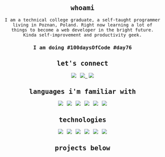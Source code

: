 <h2 align="center"><samp>whoami</samp></h2>
<p align="center">
  <samp>I am a technical college graduate, a self-taught programmer living in Poznan, Poland. Right now learning a lot of things to become a web developer in the bright future. Kinda self-improvement and productivity geek.
  </samp>
<h3 align="center"> <samp>I am doing #100daysOfCode #day76</samp></h3>
</p>

<h2 align="center"><samp>let's connect</samp></h2>
<p align="center">
<a target="_blank" href="https://www.linkedin.com/in/wloszynski/"><img src="https://img.shields.io/badge/LinkedIn-0077B5?style=for-the-badge&logo=linkedin&logoColor=white"/></a>&nbsp;&nbsp;
<a target="_blank" href="mailto:adrian@wloszynski.pl"><img src="https://img.shields.io/badge/Gmail-D14836?style=for-the-badge&logo=gmail&logoColor=white"/>&nbsp;&nbsp;</a>
<a target="_blank" href="http://adrianwloszynski.com/"><img src="https://img.shields.io/badge/html5%20-%23E34F26.svg?&style=for-the-badge&logo=html5&logoColor=white"/></a>
</p>

<h2 align="center"><samp>languages i'm familiar with</samp></h2>
<p align="center">
<img src="https://img.shields.io/badge/javascript%20-%23323330.svg?&style=for-the-badge&logo=javascript&logoColor=%23F7DF1E"/>&nbsp;&nbsp;
<img src="https://img.shields.io/badge/html5%20-%23E34F26.svg?&style=for-the-badge&logo=html5&logoColor=white"/>&nbsp;&nbsp;
<img src="https://img.shields.io/badge/css3%20-%231572B6.svg?&style=for-the-badge&logo=css3&logoColor=white"/>&nbsp;&nbsp;
<img src ="https://img.shields.io/badge/postgres-%23316192.svg?&style=for-the-badge&logo=postgresql&logoColor=white"/>&nbsp;&nbsp;
<img src="https://img.shields.io/badge/python%20-%2314354C.svg?&style=for-the-badge&logo=python&logoColor=white"/>&nbsp;&nbsp;
<img src="https://img.shields.io/badge/java-%23ED8B00.svg?&style=for-the-badge&logo=java&logoColor=white"/>
</p>

<h2 align="center"><samp>technologies</samp></h2>
<p align="center">
<img src="https://img.shields.io/badge/react%20-%2320232a.svg?&style=for-the-badge&logo=react&logoColor=%2361DAFB"/>&nbsp;&nbsp;
<img src="https://img.shields.io/badge/django%20-%23092E20.svg?&style=for-the-badge&logo=django&logoColor=white"/>&nbsp;&nbsp;
<img src="https://img.shields.io/badge/git%20-%23F05033.svg?&style=for-the-badge&logo=git&logoColor=white"/>&nbsp;&nbsp;
<img src="https://img.shields.io/badge/SASS%20-hotpink.svg?&style=for-the-badge&logo=SASS&logoColor=white"/>&nbsp;&nbsp;
<img src="https://img.shields.io/badge/redux%20-%23593d88.svg?&style=for-the-badge&logo=redux&logoColor=white"/>&nbsp;&nbsp;
<img src="https://img.shields.io/badge/figma%20-%23F24E1E.svg?&style=for-the-badge&logo=figma&logoColor=white"/>
</p>

<h2 align="center"><samp>projects below</samp></h2>
